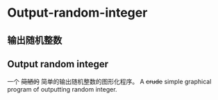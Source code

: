 # Output-random-integer
## 输出随机整数
## Output random integer
一个 ~~简陋的~~ 简单的输出随机整数的图形化程序。
A ~~crude~~ simple graphical program of outputting random integer.
